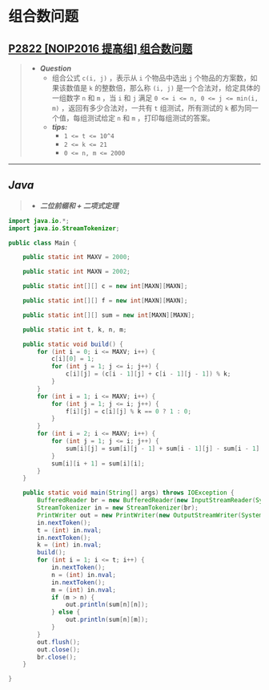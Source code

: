 # 组合数问题

## [P2822 [NOIP2016 提高组] 组合数问题](https://www.luogu.com.cn/problem/P2822)

> - ***Question***
>   - 组合公式 `c(i, j)` ，表示从 `i` 个物品中选出 `j` 个物品的方案数，如果该数值是 `k` 的整数倍，那么称 `(i, j)` 是一个合法对，给定具体的一组数字 `n` 和 `m` ，当 `i` 和 `j` 满足 `0 <= i <= n, 0 <= j <= min(i, m)` ，返回有多少合法对，一共有 `t` 组测试，所有测试的 `k` 都为同一个值，每组测试给定 `n` 和 `m` ，打印每组测试的答案。
>   - ***tips:***
>     - `1 <= t <= 10^4`
>     - `2 <= k <= 21`
>     - `0 <= n, m <= 2000`

---

## *Java*

> - ***二位前缀和 + 二项式定理***

```java
import java.io.*;
import java.io.StreamTokenizer;

public class Main {

    public static int MAXV = 2000;

    public static int MAXN = 2002;

    public static int[][] c = new int[MAXN][MAXN];

    public static int[][] f = new int[MAXN][MAXN];

    public static int[][] sum = new int[MAXN][MAXN];

    public static int t, k, n, m;

    public static void build() {
        for (int i = 0; i <= MAXV; i++) {
            c[i][0] = 1;
            for (int j = 1; j <= i; j++) {
                c[i][j] = (c[i - 1][j] + c[i - 1][j - 1]) % k;
            }
        }
        for (int i = 1; i <= MAXV; i++) {
            for (int j = 1; j <= i; j++) {
                f[i][j] = c[i][j] % k == 0 ? 1 : 0;
            }
        }
        for (int i = 2; i <= MAXV; i++) {
            for (int j = 1; j <= i; j++) {
                sum[i][j] = sum[i][j - 1] + sum[i - 1][j] - sum[i - 1][j - 1] + f[i][j];
            }
            sum[i][i + 1] = sum[i][i];
        }
    }

    public static void main(String[] args) throws IOException {
        BufferedReader br = new BufferedReader(new InputStreamReader(System.in));
        StreamTokenizer in = new StreamTokenizer(br);
        PrintWriter out = new PrintWriter(new OutputStreamWriter(System.out));
        in.nextToken();
        t = (int) in.nval;
        in.nextToken();
        k = (int) in.nval;
        build();
        for (int i = 1; i <= t; i++) {
            in.nextToken();
            n = (int) in.nval;
            in.nextToken();
            m = (int) in.nval;
            if (m > n) {
                out.println(sum[n][n]);
            } else {
                out.println(sum[n][m]);
            }
        }
        out.flush();
        out.close();
        br.close();
    }

}
```
